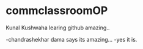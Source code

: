 # commclassroomOP

Kunal Kushwaha learing github amazing..

-chandrashekhar dama says its amazing...
-yes it is.
